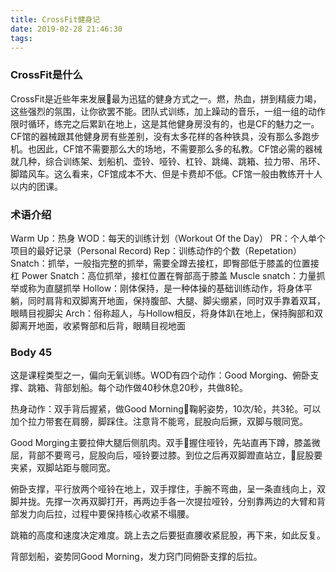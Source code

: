 ```yaml
---
title: CrossFit健身记
date: 2019-02-28 21:46:30
tags:
---
```

### CrossFit是什么
CrossFit是近些年来发展最为迅猛的健身方式之一。燃，热血，拼到精疲力竭，这些强烈的氛围，让你欲罢不能。团队式训练，加上躁动的音乐，一组一组的动作限时循环，练完之后累趴在地上，这是其他健身房没有的，也是CF的魅力之一。CF馆的器械跟其他健身房有些差别，没有太多花样的各种铁具，没有那么多跑步机。也因此，CF馆不需要那么大的场地，不需要那么多的私教。CF馆必需的器械就几种，综合训练架、划船机、壶铃、哑铃、杠铃、跳绳、跳箱、拉力带、吊环、脚踏风车。这么看来，CF馆成本不大、但是卡费却不低。CF馆一般由教练开十人以内的团课。

### 术语介绍
Warm Up：热身
WOD：每天的训练计划（Workout Of the Day）
PR：个人单个项目的最好记录（Personal Record)
Rep：训练动作的个数（Repetation）
Snatch：抓举，一般指完整的抓举，需要全蹲去接杠，即臀部低于膝盖的位置接杠
Power Snatch：高位抓举，接杠位置在臀部高于膝盖
Muscle snatch：力量抓举或称为直腿抓举
Hollow：刚体保持，是一种体操的基础训练动作，将身体平躺，同时肩背和双脚离开地面，保持腹部、大腿、脚尖绷紧，同时双手靠着双耳，眼睛目视脚尖
Arch：俗称超人，与Hollow相反，将身体趴在地上，保持胸部和双脚离开地面，收紧臀部和后背，眼睛目视地面

### Body 45
这是课程类型之一，偏向无氧训练。WOD有四个动作：Good Morging、俯卧支撑、跳箱、背部划船。每个动作做40秒休息20秒，共做8轮。

热身动作：双手背后握紧，做Good Morning鞠躬姿势，10次/轮，共3轮。可以加个拉力带套在肩膀，脚踩住。注意背不能弯，屁股向后撅，双脚与髋同宽。

Good Morging主要拉伸大腿后侧肌肉。双手握住哑铃，先站直再下蹲，膝盖微屈，背部不要弯弓，屁股向后，哑铃要过膝。到位之后再双脚蹬直站立，屁股要夹紧，双脚站距与髋同宽。

俯卧支撑，平行放两个哑铃在地上，双手撑住，手腕不弯曲，呈一条直线向上，双脚并拢。先撑一次再双脚打开，再两边手各一次提拉哑铃，分别靠两边的大臂和背部发力向后拉，过程中要保持核心收紧不塌腰。

跳箱的高度和速度决定难度。跳上去之后要挺直腰收紧屁股，再下来，如此反复。

背部划船，姿势同Good Morning，发力窍门同俯卧支撑的后拉。



